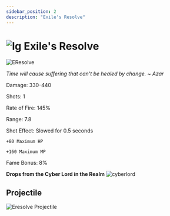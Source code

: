 ```yaml
---
sidebar_position: 2
description: "Exile's Resolve"
---
```


# ![lg](https://cdn.discordapp.com/attachments/1026159786313650256/1045193424116133948/Legendary_Bag.png) Exile's Resolve

![EResolve](https://cdn.discordapp.com/attachments/1107378591026655272/1115122012340375623/triangle_10.png)

<i>Time will cause suffering that can't be healed by change. ~ Azar</i>

Damage: 330-440

Shots: 1

Rate of Fire: 145% 

Range: 7.8

Shot Effect: Slowed for 0.5 seconds

    +80 Maximum HP
    
    +160 Maximum MP

Fame Bonus: 8%

**Drops from the Cyber Lord in the Realm** ![cyberlord](https://cdn.discordapp.com/attachments/1107378591026655272/1115122877247795290/BBBB.png)

## Projectile

![Eresolve Projectile](https://cdn.discordapp.com/attachments/1107378591026655272/1115120339215728650/Exiles_Resolve.gif)
